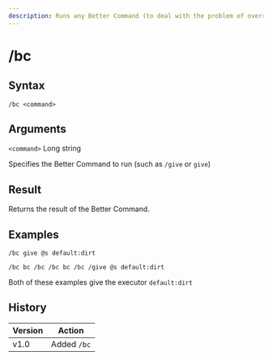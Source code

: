 ```yaml
---
description: Runs any Better Command (to deal with the problem of overriding commands)
---
```


# /bc

## Syntax

`/bc <command>`

## Arguments

`<command>` Long string

Specifies the Better Command to run (such as `/give` or `give`)

## Result

Returns the result of the Better Command.

## Examples

`/bc give @s default:dirt`

`/bc bc /bc /bc bc /bc /give @s default:dirt`

Both of these examples give the executor `default:dirt`

## History

| Version | Action      |
| ------- | ----------- |
| v1.0    | Added `/bc` |
